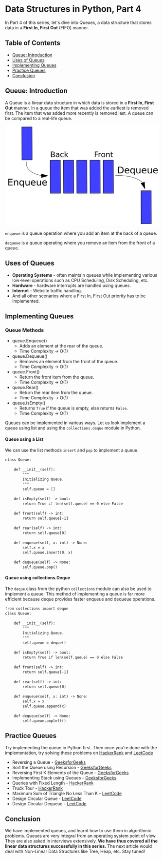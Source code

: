 # Data Structures in Python, Part 4

In Part 4 of this series, let's dive into Queues, a data structure that stores data in a **First In, First Out** (FIFO) manner.

## Table of Contents

- [Queue: Introduction](#queue:-introduction)
- [Uses of Queues](#uses-of-queues)
- [Implementing Queues](#implementing-queues)
- [Practice Queues](#practice-queues)
- [Conclusion](#conclusion)

## Queue: Introduction

A Queue is a linear data structure in which data is stored in a **First In, First Out** manner. In a queue the item that was added the earliest is removed first. The item that was added more recently is removed last. A queue can be compared to a real-life queue.

![Queue, Diagram](/articles/pythonDS/queues/images/queue.png)

```enqueue``` is a queue operation where you add an item at the back of a queue.

```dequeue``` is a queue operating where you remove an item from the front of a queue.

## Uses of Queues

- **Operating Systems** - often maintain queues while implementing various low-level operations such as CPU Scheduling, Disk Scheduling, etc.
- **Hardware** - hardware interrupts are handled using queues.
- **Internet** - Website traffic handling.
- And all other scenarios where a First In, First Out priority has to be implemented.

## Implementing Queues

### Queue Methods

- queue.Enqueue()
    - Adds an element at the rear of the queue.
    - Time Complexity -> O(1)
- queue.Dequeue()
    - Removes an element from the front of the queue.
    - Time Complexity -> O(1)
- queue.Front()
    - Return the front item from the queue.
    - Time Complexity -> O(1)
- queue.Rear()
    - Return the rear item from the queue.
    - Time Complexity -> O(1)
- queue.isEmpty()
    - Returns ```True``` if the queue is empty, else returns ```False```.
    - Time Complexity -> O(1)

Queues can be implemented in various ways. Let us look implement a queue using list and using the ```collections.deque``` module in Python.

#### Queue using a List

We can use the list methods ```insert``` and ```pop``` to implement a queue.

```
class Queue:

    def __init__(self):
        """
        Initializing Queue.
        """
        self.queue = []

    def isEmpty(self) -> bool:
        return True if len(self.queue) == 0 else False

    def front(self) -> int:
        return self.queue[-1]
    
    def rear(self) -> int:
        return self.queue[0]

    def enqueue(self, x: int) -> None:
        self.x = x
        self.queue.insert(0, x)       

    def dequeue(self) -> None:
        self.queue.pop()
```

#### Queue using collections.Deque

The ```deque``` class from the python ```collections``` module can also be used to implement a queue. This method of implementing a queue is far more efficient because deque provides faster enqueue and dequeue operations.

```
from collections import deque
class Queue:

    def __init__(self):
        """
        Initializing Queue.
        """
        self.queue = deque()

    def isEmpty(self) -> bool:
        return True if len(self.queue) == 0 else False

    def front(self) -> int:
        return self.queue[-1]
    
    def rear(self) -> int:
        return self.queue[0]

    def enqueue(self, x: int) -> None:
        self.x = x
        self.queue.append(x)       

    def dequeue(self) -> None:
        self.queue.popleft()
```

## Practice Queues

Try implementing the queue in Python first. Then once you're done with the implementation, try solving these problems on [HackerRank](https://hackerrank.com/dashboard) and [LeetCode](https://leetcode.com/problems)

- Reversing a Queue - [GeeksforGeeks](https://www.geeksforgeeks.org/reversing-a-queue/?ref=rp)
- Sort the Queue using Recursion - [GeeksforGeeks](https://www.geeksforgeeks.org/sort-the-queue-using-recursion/?ref=rp)
- Reversing First K Elements of the Queue - [GeeksforGeeks](https://www.geeksforgeeks.org/reversing-first-k-elements-queue/?ref=rp)
- Implementing Stack using Queues - [GeeksforGeeks](https://www.geeksforgeeks.org/implement-stack-using-queue/)
- Queries with Fixed Length - [HackerRank](https://www.hackerrank.com/challenges/queries-with-fixed-length/problem)
- Truck Tour - [HackerRank](https://www.hackerrank.com/challenges/truck-tour/problem)
- Maximum Sum of Triangle No Less Than K - [LeetCode](https://leetcode.com/problems/max-sum-of-rectangle-no-larger-than-k/)
- Design Circular Queue - [LeetCode](https://leetcode.com/problems/design-circular-queue/)
- Design Circular Dequeue - [LeetCode](https://leetcode.com/problems/design-circular-deque/)

## Conclusion

We have implemented queues, and learnt how to use them in algorithmic problems. Queues are very integral from an operating system point of view. They are also asked in interviews extensively. 
**We have thus covered all the linear data structures successfully in this series.** The next article would deal with Non-Linear Data Structures like Tree, Heap, etc. Stay tuned!